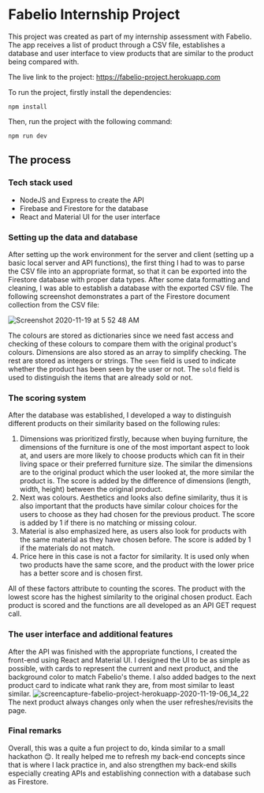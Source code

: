 # Fabelio Internship Project

This project was created as part of my internship assessment with Fabelio. The app receives a list of product through a CSV file, establishes a database and user interface to view products that are similar to the product being compared with. 

The live link to the project: https://fabelio-project.herokuapp.com

To run the project, firstly install the dependencies:
```
npm install
```
Then, run the project with the following command:
```
npm run dev
```

## The process

### Tech stack used
- NodeJS and Express to create the API
- Firebase and Firestore for the database
- React and Material UI for the user interface

### Setting up the data and database

After setting up the work environment for the server and client (setting up a basic local server and API functions), the first thing I had to was to parse the CSV file into an appropriate format, so that it can be exported into the Firestore database with proper data types. After some data formatting and cleaning, I was able to establish a database with the exported CSV file. The following screenshot demonstrates a part of the Firestore document collection from the CSV file:

![Screenshot 2020-11-19 at 5 52 48 AM](https://user-images.githubusercontent.com/25546711/99593279-636dcd00-2a2c-11eb-82a3-c2c8c8120347.png)

The colours are stored as dictionaries since we need fast access and checking of these colours to compare them with the original product's colours. Dimensions are also stored as an array to simplify checking. The rest are stored as integers or strings. The `seen` field is used to indicate whether the product has been seen by the user or not. The `sold` field is used to distinguish the items that are already sold or not.

### The scoring system

After the database was established, I developed a way to distinguish different products on their similarity based on the following rules:

1. Dimensions was prioritized firstly, because when buying furniture, the dimensions of the furniture is one of the most important aspect to look at, and users are more likely to choose products which can fit in their living space or their preferred furniture size. The similar the dimensions are to the original product which the user looked at, the more similar the product is. The score is added by the difference of dimensions (length, width, height) between the original product.
2. Next was colours. Aesthetics and looks also define similarity, thus it is also important that the products have similar colour choices for the users to choose as they had chosen for the previous product. The score is added by 1 if there is no matching or missing colour.
3. Material is also emphasized here, as users also look for products with the same material as they have chosen before. The score is added by 1 if the materials do not match.
4. Price here in this case is not a factor for similarity. It is used only when two products have the same score, and the product with the lower price has a better score and is chosen first.

All of these factors attribute to counting the scores. The product with the lowest score has the highest similarity to the original chosen product. Each product is scored and the functions are all developed as an API GET request call.

### The user interface and additional features
After the API was finished with the appropriate functions, I created the front-end using React and Material UI. I designed the UI to be as simple as possible, with cards to represent the current and next product, and the background color to match Fabelio's theme. I also added badges to the next product card to indicate what rank they are, from most similar to least similar. 
![screencapture-fabelio-project-herokuapp-2020-11-19-06_14_22](https://user-images.githubusercontent.com/25546711/99595015-f4de3e80-2a2e-11eb-96c9-cb764072b41c.png)
The next product always changes only when the user refreshes/revisits the page.

### Final remarks
Overall, this was a quite a fun project to do, kinda similar to a small hackathon 😊. It really helped me to refresh my back-end concepts since that is where I lack practice in, and also strengthen my back-end skills especially creating APIs and establishing connection with a database such as Firestore.
